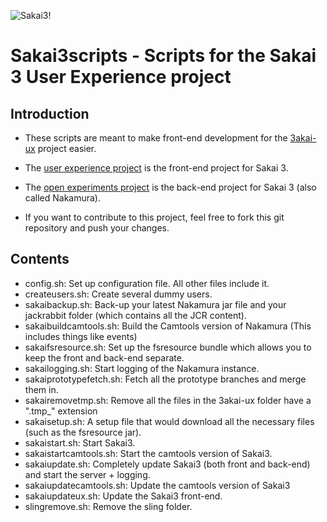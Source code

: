 ![Sakai3!](http://3akai.sakaiproject.org/dev/_images/sakai_logo_index.png)

Sakai3scripts - Scripts for the Sakai 3 User Experience project
================================

Introduction
---------------------------------------

* These scripts are meant to make front-end development for the [3akai-ux][3akaiux] project easier.

* The [user experience project][3akaiux] is the front-end project for Sakai 3.

* The [open experiments project][openexperiments] is the back-end project for Sakai 3 (also called Nakamura).

* If you want to contribute to this project, feel free to fork this git repository and push your changes.

Contents
---------------------------------------

* config.sh: Set up configuration file. All other files include it.
* createusers.sh: Create several dummy users.
* sakaibackup.sh: Back-up your latest Nakamura jar file and your jackrabbit folder (which contains all the JCR content).
* sakaibuildcamtools.sh: Build the Camtools version of Nakamura (This includes things like events)
* sakaifsresource.sh: Set up the fsresource bundle which allows you to keep the front and back-end separate.
* sakailogging.sh: Start logging of the Nakamura instance.
* sakaiprototypefetch.sh: Fetch all the prototype branches and merge them in.
* sakairemovetmp.sh: Remove all the files in the 3akai-ux folder have a ".tmp_" extension
* sakaisetup.sh: A setup file that would download all the necessary files (such as the fsresource jar).
* sakaistart.sh: Start Sakai3.
* sakaistartcamtools.sh: Start the camtools version of Sakai3.
* sakaiupdate.sh: Completely update Sakai3 (both front and back-end) and start the server + logging.
* sakaiupdatecamtools.sh: Update the camtools version of Sakai3
* sakaiupdateux.sh: Update the Sakai3 front-end.
* slingremove.sh: Remove the sling folder.

[3akaiux]:			http://github.com/sakaiproject/3akai-ux
[openexperiments]:	http://github.com/sakaiproject/nakamura
